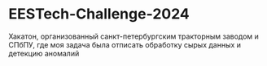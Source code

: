 # EESTech-Challenge-2024
Хакатон, организованный санкт-петербургским тракторным заводом и СПбПУ, где моя задача была отписать обработку сырых данных и детекцию аномалий
